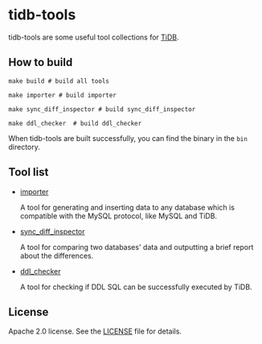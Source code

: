 # tidb-tools


tidb-tools are some useful tool collections for [TiDB](https://github.com/pingcap/tidb).

## How to build

```
make build # build all tools

make importer # build importer

make sync_diff_inspector # build sync_diff_inspector

make ddl_checker  # build ddl_checker
```

When tidb-tools are built successfully, you can find the binary in the `bin` directory.

## Tool list

- [importer](./importer)

    A tool for generating and inserting data to any database which is compatible with the MySQL protocol, like MySQL and TiDB.

- [sync_diff_inspector](./sync_diff_inspector)

    A tool for comparing two databases' data and outputting a brief report about the differences.

- [ddl_checker](./ddl_checker)

    A tool for checking if DDL SQL can be successfully executed by TiDB.

## License

Apache 2.0 license. See the [LICENSE](./LICENSE) file for details.
